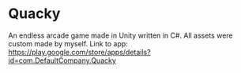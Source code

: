 # Quacky
An endless arcade game made in Unity written in C#. All assets were custom made by myself.
Link to app:
https://play.google.com/store/apps/details?id=com.DefaultCompany.Quacky
